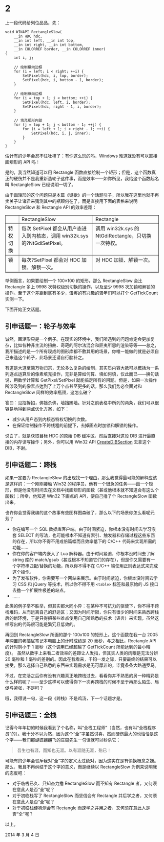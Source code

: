 # 2

上一段代码给列位品品，先：

    void WINAPI RectangleSlow(
        __in HDC hdc,
        __in int left, __in int top,
        __in int right, __in int bottom,
        __in COLORREF border, __in COLORREF inner)
    {
        int i, j;
     
        // 绘制横向边框
        for (i = left; i < right; ++i) {
            SetPixel(hdc, i, top, border);
            SetPixel(hdc, i, bottom - 1, border);
        }
     
        // 绘制纵向边框
        for (i = top + 1; i < bottom; ++i) {
            SetPixel(hdc, left, i, border);
            SetPixel(hdc, right - 1, i, border);
        }
     
        // 填充矩形内部
        for (j = top + 1; j < bottom - 1; ++j) {
            for (i = left + 1; i < right - 1; ++i) {
                SetPixel(hdc, i, j, inner);
            }
        }
    }

估计有的少年会忍不住吐槽了：有你这么玩的吗，Windows 难道就没有可以直接画矩形的 API 吗！

是的，我当然知道可以用 Rectangle 函数直接绘制一个矩形；但是，这个函数真正的硬伤并不是我重新造轮子这件事，而是效率——如你所见，我给这个函数起名叫 RectangleSlow 已经说明一切了。

由于画矩形的这个问题只是本篇《键歇》的一个话题引子，所以我在这里也就不再卖关子让诸君来猜测其中的瓶颈何在了，而是直接用下面的表格来说明 RectangleSlow 和 Rectangle API 的效率差距：

<table border="1">
<tbody>
<tr>
<td valign="top"></td>
<td valign="top">RectangleSlow</td>
<td valign="top">Rectangle</td>
</tr>
<tr>
<td valign="top">特权切换</td>
<td valign="top">每次 SetPixel 都会从用户态进入到内核态，调用 win32k.sys 的?NtGdiSetPixel。</td>
<td valign="top">调用 win32k.sys 的 NtGdiRectangle，只切换一次特权。</td>
</tr>
<tr>
<td valign="top">锁</td>
<td valign="top">每次?SetPixel 都会对 HDC 加锁、解锁一次。</td>
<td valign="top">对 HDC 加锁、解锁一次。</td>
</tr>
</tbody>
</table>

举例而言，如果要绘制一个 100×100 的矩形，那么 RectangleSlow 会比 Rectangle 多上 9998 次特权级别切换的操作，以及至少 9998 次加锁和解锁的操作。至于这个差距到底有多少，蛋疼的有兴趣的骚年们可以打个 GetTickCount 实测一下。

下面开始正文话题。

## 引申话题一：轮子与效率

诚然，画矩形只是一个例子。在现实的环境中，我们所遇到的问题肯定会更加复杂，比如各种非主流的扭曲、奇葩的阿尔法混合和匪夷所思的渲染等等——总之，我所描述的是一个所有现成的图形库都不敷其用的场景，你唯一能做的就是必须自己来造这个轮子，此场景还请自行脑补之。

有道是大道至简万物归宗，无论多么复杂的绘制，其实质内容大抵可以概括为一系列逐点运算后的像素填充操作，无非是算如何算、填如何填，仅此而已——换句话说，用数学计算和 GetPixel/SetPixel 就能搞定所有的问题。但是，如果一次操作所涉及到的像素点达到了上万个点甚至更多的话，那么我们势必会面对和 RectangleSlow 同样的效率瓶颈，这怎么破？

答曰：见招拆招，佛挡杀佛，墙挡踢墙。针对之前表格中所列的两条，我们可以很容易地得到两点优化方案，如下：

* 减少从用户态到内核态特权切换的次数。
* 在保证绘制操作不跨线程的前提下，去掉画点时加锁和解锁的操作。

说白了，就是获取目标 HDC 的原始 DIB 缓冲区，然后直接对这段 DIB 进行最直接的内存读写操作；另外，你可以用 Win32 API [CreateDIBSection](http://msdn.microsoft.com/en-us/library/dd183494(VS.85).aspx) 去拿这个 DIB，不谢。

## 引申话题二：跨栈

如果一定要为 RectangleSlow 的出现找一个理由，那么我觉得最可能的解释应该是这样的：一个刚刚接触 Win32 的程序员，他有一个很急的任务——画一个矩形，但是他没有时间去在文档中找画矩形的函数（甚或他根本就不知道会有这么个函数）；所幸，他知道 Win32 下画点的 API，便自己撸了个 RectangleSlow 函数出来。

也许你会觉得我编的这个故事有些图样图森破了，那么以下的场景你怎么看呢元芳？

* 你在编写一个 SQL 数据库客户端。由于时间紧迫，你根本没有时间去学习嵌套 SELECT 的写法，也可能根本不知道有索引、触发器和存储过程这些东西的存在，所以你不得不用成倍篇幅而且效率低下的 C/C++ 代码来实现所需的功能……
* 你在你的客户端内嵌入了 Lua 解释器。由于时间紧迫，你根本没时间去了解 string 库的 match/gsub（甚或根本不知道它们的存在），但是你又需要有一个字符串匹配/替换的功能，所以你不得不在 C/C++ 端使用正则表达式来完成这个操作。
* 为了发布软件，你需要写一个网站来展示。由于时间紧迫，你根本没时间去学习 CSS 和 jQuery 等技术，所以你不得不用 `<table>` 标签和最原始的 JS 接口去撸一个扩展性极差的站点。
* ……

此类的例子举不胜举，但其实都大同小异：在某种不可抗力的驱使下，你不得不跨栈堆码，从而远离自己的舒适区；又因为时间所限，你只有很少的时间来熟悉跨栈后的新环境，于是只得把某些难点使用自己所熟悉的技术（语言）来实现，虽然这样写出的代码很可能是繁冗且低效的。

再回到 RectangleSlow 所画的那个 100x100 的矩形上。这个函数在我一台 2005 年购置的老插屁笔记本电脑上的计时成绩是 20 毫秒，与之相比，Rectangle API 的计时则小于 1 毫秒（这个调用已经超越了 GetTickCount 所能达到的最小精度）。 虽然从数字上来看二者效率的差距让人发指，但其实人类的肉眼是无法分辨 20 毫秒和 1 毫秒的差别的。因此在我看来，千钧一发之际，只要最终的结果可以接受，那么选择自己熟悉的东西来实现需求是无可厚非的，毕竟条条大路通罗马。

不过，在完活之后你有没有兴趣真正地跨栈过去，看看你并不熟悉的另一种精彩是什么样的呢？——至少这样可以使得你下一次再跨栈的时候不至于再那么陌生、局促与紧张，不是吗？

哦，我得说一句，这一段《跨栈》不是鸡汤，下一个话题才是。

## 引申话题三：全栈

记得今年年初的时候我看到了个名称，叫“全栈工程师”（当然，也有叫“全栈程序员”的）。我十分不以为然，因为这个“全”字虽然讨喜，然而硬伤最大的也恰恰是这个字——我们那蝴蝶翩翩飞的庄周先生一句话就可以秒杀它：

> 吾生也有涯，而知也无涯。以有涯随无涯，殆已！

可能有的少年会驳斥我对“全”字的定义太过绝对，因为这实在是有偷换概念之嫌。那么，我且不再纠结于这个字的意义，而是继续以 RectangleSlow 为例来说明我的态度吧：

* 对于临栈已久、只知奋力撸 RectangleSlow 而不知有 Rectangle 者，又何须在意此人是否“全”呢？
* 对于初临栈写了 RectangleSlow 而坚信会有 Rectangle 并后学之者，又何须在意此人是否“全”呢？
* 对于初临栈便猜测会有 Rectangle 而速学之并用之者，又何须在意此人是否“全”呢？

以上。

2014 年 3 月 4 日
